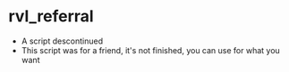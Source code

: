 # rvl_referral
- A script descontinued
- This script was for a friend, it's not finished, you can use for what you want
